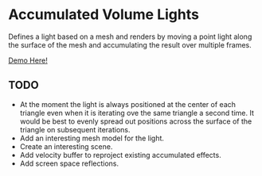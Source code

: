 # Accumulated Volume Lights

Defines a light based on a mesh and renders by moving a point light along the surface of the mesh and accumulating the result over multiple frames.

[Demo Here!](https://gkjohnson.github.io/threejs-sandbox/volume-lights/)

## TODO
- At the moment the light is always positioned at the center of each triangle even when it is iterating ove the same triangle a second time. It would be best to evenly spread out positions across the surface of the triangle on subsequent iterations.
- Add an interesting mesh model for the light.
- Create an interesting scene.
- Add velocity buffer to reproject existing accumulated effects.
- Add screen space reflections.
